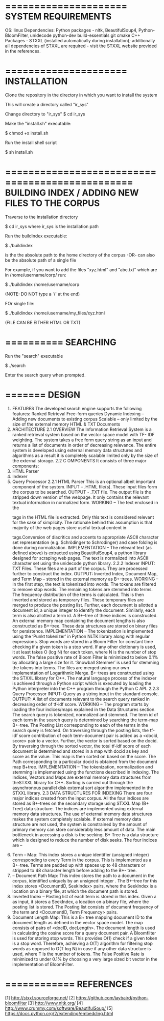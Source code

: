 =====================
SYSTEM REQUIREMENTS
=====================
OS: linux
Dependencies: Python packages - nltk, BeautifulSoup4, Python-BloomFilter, unidecode
python-dev
build-essentials
git
cmake
C++ Packages - STXXL (installed automatically during installation); 
additionally all dependencies of STXXL are required - visit the STXXL website provided in the references.

=====================
INSTALLATION
=====================

Clone the repository in the directory in which you want to install the system

This will create a directory called "ir_sys"

Change directory to "ir_sys"
$ cd ir_sys 

Make the "install.sh" executable:

$ chmod +x install.sh

Run the install shell script

$ sh install.sh

================================================
BUILDING INDEX / ADDING NEW FILES TO THE CORPUS
=================================================

Traverse to the installation directory

$ cd ir_sys
where ir_sys is the installation path

Run the buildindex executable:

$ ./buildindex <path>

<path> is the the absolute path to the home directory of the corpus
            -OR-
<path> can also be the absolute path of a single file

For example, if you want to add the files "xyz.html" and "abc.txt" which are in /home/username/corp/ run:

$ ./buildindex /home/username/corp

(NOTE: DO NOT type a '/' at the end)

FOr single file:

$ ./buildindex /home/username/my_files/xyz.html

(FILE CAN BE EITHER HTML OR TXT)

==========
SEARCHING
==========
Run the "search" executable

$ ./search

Enter the search query when prompted.

=======
DESIGN
=======
1. FEATURES
	The developed search engine supports the following features:
		Ranked Retrieval
		Free-form queries
		Dynamic Indexing – Adding new documents to existing corpus
		Scalable – only limited by the size of the external memory
		HTML & TXT Documents
2. ARCHITECTURE
2.1 OVERVIEW
The Information Retrieval System is a ranked retrieval system based on the vector space model with TF-
IDF weighting. The system takes a free form query string as an input and returns a list of documents in
order of decreasing relevance. The entire system is developed using external memory data structures
and algorithms as a result it is completely scalable limited only by the size of the external storage.
2.2 C OMPONENTS
It consists of three major components:
1. HTML Parser
2. Indexer
3. Query Processor
2.2.1 HTML Parser
This is an optional albeit important component of the system.
INPUT – .HTML file(s). These input files form the corpus to be searched.
OUTPUT - .TXT file. The output file is the stripped down version of the webpage. It only contains the
relevant textual information in normalized form.
WORKING – The text enclosed in the <p> tags in the HTML file is extracted. Only this text is considered
relevant for the sake of simplicity. The rationale behind this assumption is that majority of the web
pages store useful textual content in <p> tags.Conversion of diacritics and accents to appropriate ASCII character set representation (e.g. Schrödinger
to Schrodinger) and case folding is done during normalization.
IMPLEMENTATION – The relevant text (as defined above) is extracted using BeautifulSoup4, a python
library designed for scraping web pages. The text is normalized into ASCII character set using the
unidecode python library.
2.2.2 Indexer
INPUT: TXT Files. These files are a part of the corpus. They are processed further to construct the index.
OUTPUT: Inverted Index, Document Map, and Term Map – stored in the external memory as B+-trees.
WORKING – In the first step, the text is tokenized into words. The tokens are filtered to remove stop
words. The remaining tokens are stemmed into terms. The frequency distribution of the terms is
calculated. This is then inverted and stored as temporary files. These temporary files are merged to
produce the posting list. Further, each document is allotted a document id, a unique integer to identify
the document. Similarly, each term is also allotted a term id. A B+-tree of these indices is constructed.
An external memory map containing the document lengths is also constructed as B+-tree. These data
structures are stored on binary files for persistence.
IMPLEMENTATION – The tokenization is implemented using the ‘Punkt tokenizer’ in Python NLTK library
along with regular expressions. Stop words are stored in a Bloom Filter for constant time checking if a
given token is a stop word. If any other dictionary is used, it at least takes O (log N) for each token,
where N is the number of stop words. The false positive rate of Bloom Filter is minimized to below 0.1%
by allocating a large size for it. ‘Snowball Stemmer’ is used for stemming the tokens into terms. The files
are merged using our own implementation of Logarithmic Merge. B+-trees are constructed using the
STXXL library for C++. The natural language process of the indexer is achieved through a Python script
which is executed by loading the Python interpreter into the C++ program through the Python C API.
2.2.3 Query Processor
INPUT: Query as a string input in the standard console.
OUTPUT: A list of documents relevant to the search query ranked in decreasing order of tf-idf score.
WORKING – The program starts by loading the four indices/maps explained in the Data Structures
section. The search query is tokenized, normalized and stemmed. The term id of each term in the search
query is determined by searching the term-map B+-tree. The Posting List corresponding to each of the
terms in the search query is fetched. On traversing through the posting lists, the tf-idf score contribution
of each term-document pair is added as a <docid, score> pair to a vector. Further, the vector is sorted
based on the docid. By traversing through the sorted vector, the total tf-idf score of each document is
determined and stored in a map with docid as key and score as the value. This map is then sorted on
based on the score. The Path corresponding to a particular docid is obtained from the document map
B+tree.
IMPLEMENTATION – The tokenization, normalization and stemming is implemented using the functions
described in indexing. The Indices, Vectors and Maps are external memory data structures from theSTXXL library for C++. Sorting is carried out through the asynchronous parallel disk external sort
algorithm implemented in the STXXL library.
2.3 DATA STRUCTURES FOR INDEXING
There are four major indices created from the input corpus. All the four indices are stored as B+-trees on
the secondary storage using STXXL Map (B+ Tree) data structure. The indices are implemented using
external memory data structures. The use of external memory data structures makes the system
completely scalable. If external memory data structure are not used, the system is constrained by the
amount of primary memory can store considerably less amount of data. The main bottleneck in
accessing a disk is the seeking. B+ Tree is a data structure which is designed to reduce the number of
disk seeks. The four indices are –
1. Term – <TermID> Map: This index stores a unique identifier <TermID> (unsigned integer)
corresponding to every Term in the corpus. This is implemented as a B+-tree. Terms are padded
up with spaces up to 48 characters or stripped to 48 character length before adding to the B+-
tree.
2. <DocumentID> – Document Path Map: This index stores the path to a document in the corpus,
identified uniquely by an unsigned integer <DocumentID>. The B+-tree for this index stores
<DocumentID, SeekIndex> pairs, where the SeekIndex is a location on a binary file, at which the
document path is stored.
3. Inverted Index – Posting list of each term is stored in this index. Given a <TermID> as input, it
stores a SeekIndex, a location on a binary file, where the posting list is stored. The Posting list
consists of document frequency of the term and <DocumentID, Term Frequency> pairs.
4. Document Length Map: This is a B+ tree mapping document ID to the document length as
defined in the vector space model. The map consists of pairs of <docID, docLength>. The
document length is used in calculating the cosine score for a query document pair.
A Bloomfilter is used for storing stop words. This provides O(1) check if a given token is a stop word.
Therefore, achieving a O(T) algorithm for filtering stop words as opposed to O(T log N) in case if any
other data structure is used, where T is the number of tokens. The False Positive Rate is minimized to
under 0.1% by choosing a very large sized bit vector in the implementation of BloomFilter.

============
 REFERENCES
============

[1] http://stxxl.sourceforge.net/
[2] https://github.com/jaybaird/python-bloomfilter
[3] http://www.nltk.org/
[4] http://www.crummy.com/software/BeautifulSoup/
[5] https://docs.python.org/2/extending/embedding.html
